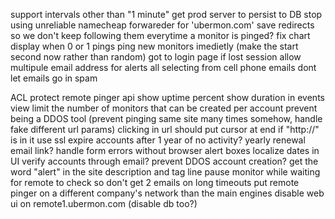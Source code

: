 support intervals other than "1 minute"
get prod server to persist to DB
stop using unreliable namecheap forwareder for 'ubermon.com'
save redirects so we don't keep following them everytime a monitor is pinged?
fix chart display when 0 or 1 pings
ping new monitors imedietly (make the start second now rather than random)
got to login page if lost session
allow multipule email address for alerts
all selecting from cell phone emails
dont let emails go in spam

ACL protect remote pinger api
show uptime percent
show duration in events view
limit the number of monitors that can be created per account
prevent being a DDOS tool (prevent pinging same site many times somehow, handle fake different url params)
clicking in url should put cursor at end if "http://" is in it
use ssl
expire accounts after 1 year of no activity? yearly renewal email link?
handle form errors without browser alert boxes
localize dates in UI
verify accounts through email? prevent DDOS account creation?
get the word "alert" in the site description and tag line
pause monitor while waiting for remote to check so don't get 2 emails on long timeouts
put remote pinger on a different company's network than the main engines
disable web ui on remote1.ubermon.com (disable db too?)
